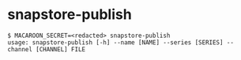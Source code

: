 # snapstore-publish

    $ MACAROON_SECRET=<redacted> snapstore-publish
    usage: snapstore-publish [-h] --name [NAME] --series [SERIES] --channel [CHANNEL] FILE
